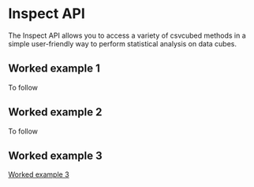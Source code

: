 # Inspect API

The Inspect API allows you to access a variety of csvcubed methods in a simple user-friendly way to perform statistical analysis on data cubes.

<!-- TODO: Add link to API documentation? -->

## Worked example 1

To follow

## Worked example 2

To follow

## Worked example 3

[Worked example 3](./example3.md)
